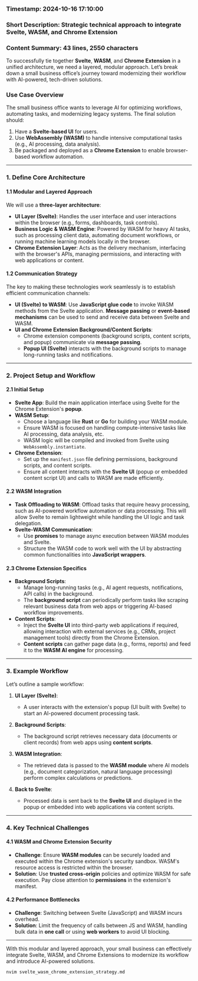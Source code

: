 ### Timestamp: 2024-10-16 17:10:00

### Short Description: Strategic technical approach to integrate Svelte, WASM, and Chrome Extension

### Content Summary: 43 lines, 2550 characters

To successfully tie together **Svelte**, **WASM**, and **Chrome Extension** in a unified architecture, we need a layered, modular approach. Let’s break down a small business office’s journey toward modernizing their workflow with AI-powered, tech-driven solutions.

### **Use Case Overview**

The small business office wants to leverage AI for optimizing workflows, automating tasks, and modernizing legacy systems. The final solution should:

1. Have a **Svelte-based UI** for users.
2. Use **WebAssembly (WASM)** to handle intensive computational tasks (e.g., AI processing, data analysis).
3. Be packaged and deployed as a **Chrome Extension** to enable browser-based workflow automation.

---

### **1. Define Core Architecture**

#### **1.1 Modular and Layered Approach**

We will use a **three-layer architecture**:

- **UI Layer (Svelte)**: Handles the user interface and user interactions within the browser (e.g., forms, dashboards, task controls).
- **Business Logic & WASM Engine**: Powered by WASM for heavy AI tasks, such as processing client data, automating document workflows, or running machine learning models locally in the browser.
- **Chrome Extension Layer**: Acts as the delivery mechanism, interfacing with the browser's APIs, managing permissions, and interacting with web applications or content.

#### **1.2 Communication Strategy**

The key to making these technologies work seamlessly is to establish efficient communication channels:

- **UI (Svelte) to WASM**: Use **JavaScript glue code** to invoke WASM methods from the Svelte application. **Message passing** or **event-based mechanisms** can be used to send and receive data between Svelte and WASM.
- **UI and Chrome Extension Background/Content Scripts**:
  - Chrome extension components (background scripts, content scripts, and popup) communicate via **message passing**.
  - **Popup UI (Svelte)** interacts with the background scripts to manage long-running tasks and notifications.

---

### **2. Project Setup and Workflow**

#### **2.1 Initial Setup**

- **Svelte App**: Build the main application interface using Svelte for the Chrome Extension's **popup**.
- **WASM Setup**:
  - Choose a language like **Rust** or **Go** for building your WASM module.
  - Ensure WASM is focused on handling compute-intensive tasks like AI processing, data analysis, etc.
  - WASM logic will be compiled and invoked from Svelte using `WebAssembly.instantiate`.
- **Chrome Extension**:
  - Set up the `manifest.json` file defining permissions, background scripts, and content scripts.
  - Ensure all content interacts with the **Svelte UI** (popup or embedded content script UI) and calls to WASM are made efficiently.

#### **2.2 WASM Integration**

- **Task Offloading to WASM**: Offload tasks that require heavy processing, such as AI-powered workflow automation or data processing. This will allow Svelte to remain lightweight while handling the UI logic and task delegation.
- **Svelte-WASM Communication**:
  - Use **promises** to manage async execution between WASM modules and Svelte.
  - Structure the WASM code to work well with the UI by abstracting common functionalities into **JavaScript wrappers**.

#### **2.3 Chrome Extension Specifics**

- **Background Scripts**:
  - Manage long-running tasks (e.g., AI agent requests, notifications, API calls) in the background.
  - The **background script** can periodically perform tasks like scraping relevant business data from web apps or triggering AI-based workflow improvements.
- **Content Scripts**:
  - Inject the **Svelte UI** into third-party web applications if required, allowing interaction with external services (e.g., CRMs, project management tools) directly from the Chrome Extension.
  - **Content scripts** can gather page data (e.g., forms, reports) and feed it to the **WASM AI engine** for processing.

---

### **3. Example Workflow**

Let’s outline a sample workflow:

1. **UI Layer (Svelte)**:

   - A user interacts with the extension's popup (UI built with Svelte) to start an AI-powered document processing task.

2. **Background Scripts**:
   - The background script retrieves necessary data (documents or client records) from web apps using **content scripts**.
3. **WASM Integration**:
   - The retrieved data is passed to the **WASM module** where AI models (e.g., document categorization, natural language processing) perform complex calculations or predictions.
4. **Back to Svelte**:
   - Processed data is sent back to the **Svelte UI** and displayed in the popup or embedded into web applications via content scripts.

---

### **4. Key Technical Challenges**

#### **4.1 WASM and Chrome Extension Security**

- **Challenge**: Ensure **WASM modules** can be securely loaded and executed within the Chrome extension's security sandbox. WASM's resource access is restricted within the browser.
- **Solution**: Use **trusted cross-origin** policies and optimize WASM for safe execution. Pay close attention to **permissions** in the extension's manifest.

#### **4.2 Performance Bottlenecks**

- **Challenge**: Switching between Svelte (JavaScript) and WASM incurs overhead.
- **Solution**: Limit the frequency of calls between JS and WASM, handling bulk data in **one call** or using **web workers** to avoid UI blocking.

---

With this modular and layered approach, your small business can effectively integrate Svelte, WASM, and Chrome Extensions to modernize its workflow and introduce AI-powered solutions.

```bash
nvim svelte_wasm_chrome_extension_strategy.md
```

